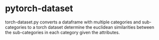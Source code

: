 # pytorch-dataset
torch-dataset.py converts a dataframe with multiple categories and sub-categories to a torch dataset determine the euclidean similarities between the sub-categories in each category given the attributes.

